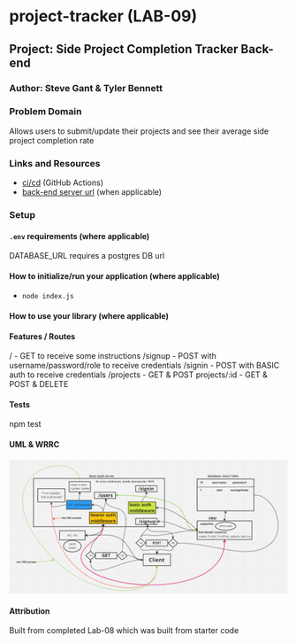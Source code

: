 # project-tracker (LAB-09)

## Project: Side Project Completion Tracker Back-end

### Author: Steve Gant & Tyler Bennett

### Problem Domain  

Allows users to submit/update their projects and see their average side project completion rate

### Links and Resources

- [ci/cd](https://github.com/tyler-bennett52/project-tracker/actions) (GitHub Actions)
- [back-end server url](https://project-tracker-uka9.onrender.com) (when applicable)

### Setup

#### `.env` requirements (where applicable)

DATABASE_URL requires a postgres DB url

#### How to initialize/run your application (where applicable)

- `node index.js`

#### How to use your library (where applicable)

#### Features / Routes

/ - GET to receive some instructions
/signup - POST with username/password/role to receive credentials
/signin - POST with BASIC auth to receive credentials
/projects - GET & POST projects/:id - GET & POST & DELETE

#### Tests

npm test

#### UML & WRRC

![Lab-09 UML](assets/lab09-UML.png)

#### Attribution

Built from completed Lab-08 which was built from starter code
